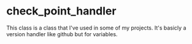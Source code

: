 # check_point_handler
This class is a class that I've used in some of my projects. It's basicly a version handler like github but for variables. 
